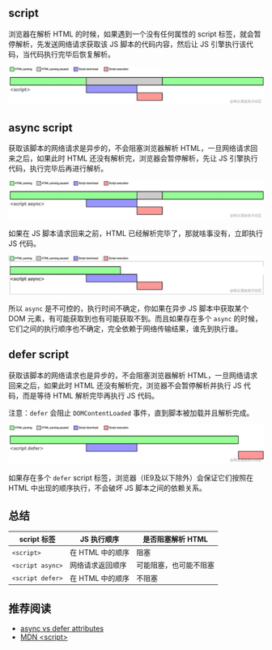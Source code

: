 ## script

浏览器在解析 HTML 的时候，如果遇到一个没有任何属性的 script 标签，就会暂停解析，先发送网络请求获取该 JS 脚本的代码内容，然后让 JS 引擎执行该代码，当代码执行完毕后恢复解析。

![script](./img/s1.png)

## async script

获取该脚本的网络请求是异步的，不会阻塞浏览器解析 HTML，一旦网络请求回来之后，如果此时 HTML 还没有解析完，浏览器会暂停解析，先让 JS 引擎执行代码，执行完毕后再进行解析。

![async-script](./img/s2.png)

如果在 JS 脚本请求回来之前，HTML 已经解析完毕了，那就啥事没有，立即执行 JS 代码。

![async-script](./img/s3.png)

所以 `async` 是不可控的，执行时间不确定，你如果在异步 JS 脚本中获取某个 DOM 元素，有可能获取到也有可能获取不到。而且如果存在多个 `async` 的时候，它们之间的执行顺序也不确定，完全依赖于网络传输结果，谁先到执行谁。

## defer script

获取该脚本的网络请求也是异步的，不会阻塞浏览器解析 HTML，一旦网络请求回来之后，如果此时 HTML 还没有解析完，浏览器不会暂停解析并执行 JS 代码，而是等待 HTML 解析完毕再执行 JS 代码。

注意：`defer` 会阻止 `DOMContentLoaded` 事件，直到脚本被加载并且解析完成。

![defer-script](./img/s4.png)

如果存在多个 `defer` script 标签，浏览器（IE9及以下除外）会保证它们按照在 HTML 中出现的顺序执行，不会破坏 JS 脚本之间的依赖关系。

## 总结

| script 标签        | JS 执行顺序 | 是否阻塞解析 HTML |
| ---------------- | ----------- | ----------- |
| `<script>`       | 在 HTML 中的顺序 | 阻塞          |
| `<script async>` | 网络请求返回顺序  | 可能阻塞，也可能不阻塞 |
| `<script defer>` | 在 HTML 中的顺序 | 不阻塞         |

## 推荐阅读

- [async vs defer attributes](https://www.growingwiththeweb.com/2014/02/async-vs-defer-attributes.html)
- [MDN \<script\>](https://developer.mozilla.org/zh-CN/docs/Web/HTML/Element/script#attr-async)
